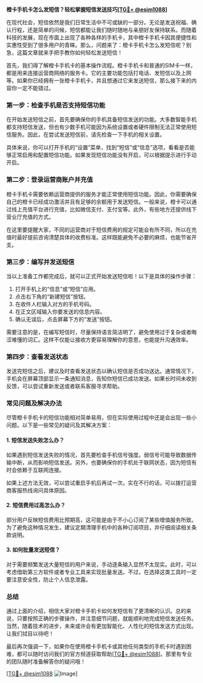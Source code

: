 **橙卡手机卡怎么发短信？轻松掌握短信发送技巧[[TG💪+ @esim1088](https://t.me/s/esim1088)]**

在现代社会，短信依然是我们日常生活中不可或缺的一部分。无论是发送祝福、确认行程，还是简单的问候，短信都能让我们随时随地与亲朋好友保持联系。而随着科技的发展，现在市面上出现了各种各样的手机卡，其中橙卡手机卡因其便捷性和实惠性受到了很多用户的青睐。那么，问题来了：橙卡手机卡怎么发短信呢？别急，这篇文章就来手把手教你如何轻松发送短信！

首先，我们得了解橙卡手机卡的基本操作流程。橙卡手机卡和普通的SIM卡一样，都是用来连接运营商网络的服务卡。它的主要功能包括打电话、发短信以及上网等。如果你已经拥有一张橙卡手机卡，并且想通过它来发送短信，那么接下来的内容你一定不能错过。

### **第一步：检查手机是否支持短信功能**
在开始发送短信之前，首先要确保你的手机具备短信发送的功能。大多数智能手机都支持短信发送，但也有少数手机可能因为系统设置或者硬件限制无法正常使用短信服务。因此，在尝试发送短信前，请先检查一下手机的相关设置。

具体来说，你可以打开手机的“设置”菜单，找到“短信”或“信息”选项，看看是否能够正常启用和配置短信功能。如果发现短信功能没有开启，可以根据提示进行手动开启。

### **第二步：登录运营商账户并充值**
橙卡手机卡需要依赖运营商提供的服务才能正常使用短信功能。因此，你需要确保自己的橙卡已经成功激活并且有足够的余额用于发送短信。一般来说，橙卡可以通过线上充值平台进行充值，比如微信支付、支付宝等。此外，有些地方还提供线下营业厅充值的方式。

在这里要提醒大家，不同的运营商对于短信费用的规定可能会有所不同，所以在充值时最好提前咨询清楚具体的收费标准。这样既能避免不必要的麻烦，也能节省开支。

### **第三步：编写并发送短信**
当以上准备工作都完成后，就可以正式开始发送短信啦！以下是具体的操作步骤：

1. 打开手机上的“信息”或“短信”应用。
2. 点击右下角的“新建短信”按钮。
3. 在收件人栏输入对方的手机号码。
4. 在正文区域输入你要发送的信息内容。
5. 确认无误后，点击屏幕下方的“发送”按钮。

需要注意的是，在编写短信时，尽量保持语言简洁明了，避免使用过于复杂或者晦涩难懂的词汇。这样不仅能让接收方更容易理解你的意思，也能提升沟通效率。

### **第四步：查看发送状态**
发送完短信之后，建议及时查看发送状态以确认短信是否成功送达。通常情况下，手机会在屏幕顶部显示一条通知消息，告知你短信已成功发送。如果长时间未收到反馈，可以尝试重新发送或者联系客服寻求帮助。

### **常见问题及解决办法**

尽管橙卡手机卡的短信功能相对简单易用，但在实际使用过程中还是会出现一些小问题。以下是一些常见的疑问及其解决方案：

#### 1. 短信发送失败怎么办？
如果遇到短信发送失败的情况，首先要检查手机信号强度。弱信号可能导致数据传输中断，从而影响短信发送。另外，也要确保你的手机处于联网状态，因为短信有时会依赖于互联网连接。

如果上述方法无效，可以尝试重启手机后再试一次。实在不行的话，可以拨打运营商客服热线询问具体原因。

#### 2. 短信费用过高怎么办？
部分用户反映短信费用比预期高，这可能是由于不小心订阅了某些增值服务所致。为了避免这种情况发生，建议定期清理手机中的各种订阅项目，并仔细阅读相关条款说明。

#### 3. 如何批量发送短信？
对于需要频繁发送大量短信的用户来说，手动逐条输入显然不太现实。此时，可以考虑借助第三方软件或者专业工具来实现批量发送。不过，在选择这类工具时一定要注意安全性，防止个人信息泄露。

### **总结**
通过上面的介绍，相信大家对橙卡手机卡如何发短信有了更清晰的认识。总的来说，只要按照正确的步骤操作，并注意细节问题，就能顺利地完成短信发送任务。当然，随着技术的进步，未来或许会有更加智能化、人性化的短信发送方式出现。让我们拭目以待吧！

最后再次强调一下，如果你在使用橙卡手机卡或其他任何类型的手机卡时遇到困难，都可以随时访问我们的官方频道获取帮助[[TG💪+ @esim1088](https://t.me/s/esim1088)]。那里有专业的团队随时准备解答你的疑问哦！

[[TG💪+ @esim1088](https://t.me/s/esim1088) ![Image](https://i.postimg.cc/4NQfJmqS/Snipaste-2025-05-13-00-14-12.png)]